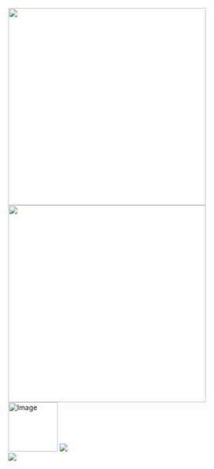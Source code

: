 <img src="https://github.com/user-attachments/assets/ac51d79a-83fb-4dff-bf2f-3c575da30609" width="400"/>
<img src="https://github.com/user-attachments/assets/40029b81-0cf8-41e0-8134-5a696e092a10" width="400"/>
<br/>
<img width="100" height="100" alt="Image" src="https://github.com/user-attachments/assets/f805334e-e7ca-4787-a650-ccb7116d2224"/>

<!-- GitHub Stats -->
<img src="https://github-readme-stats.vercel.app/api?username=samhomesss&show_icons=true&theme=tokyonight"/>
<br/>

<!-- Top Languages -->
<a href="https://github.com/anuraghazra/github-readme-stats">
  <img src="https://github-readme-stats.vercel.app/api/top-langs/?username=samhomesss&langs_count=8"/>
</a>

